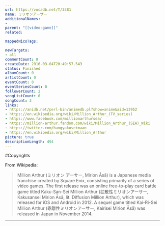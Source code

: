 ```yaml
---
url: https://vocadb.net/T/3381
name: ミリオンアーサー
additionalNames: 
- 
parent: "[[video-game]]"
related:

mappedNicoTags:

newTargets:
- all
commentCount: 0
createDate: 2016-03-04T20:49:57.543
status: Finished
albumCount: 0
artistCount: 0
eventCount: 0
eventSeriesCount: 0
followerCount: 2
songListCount: 0
songCount: 3
links: 
- https://anidb.net/perl-bin/animedb.pl?show=anime&aid=13952
- https://en.wikipedia.org/wiki/Million_Arthur_(TV_series)
- https://www.facebook.com/millionarthursea/
- https://million-arthur.fandom.com/wiki/Million_Arthur_(SEA)_Wiki
- https://twitter.com/hangyakuseimaan
- https://en.wikipedia.org/wiki/Million_Arthur
picture: true
descriptionLength: 494
---
```


#Copyrights

From Wikipedia:
>Million Arthur (ミリオン アーサー, Mirion Āsā) is a Japanese media franchise created by Square Enix, consisting primarily of a series of video games. The first release was an online free-to-play card battle game titled Kaku-San-Sei Million Arthur (拡散性ミリオンアーサー, Kakusansei Mirion Āsā, lit. Diffusion Million Arthur), which was released for iOS and Android in 2012. A sequel game titled Kai-Ri-Sei Million Arthur (乖離性ミリオンアーサー, Kairisei Mirion Āsā) was released in Japan in November 2014.

---

